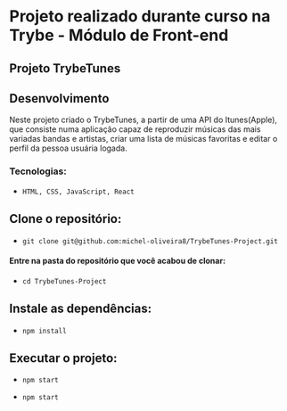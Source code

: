 # Projeto realizado durante curso na Trybe - Módulo de Front-end

## Projeto TrybeTunes

## Desenvolvimento

Neste projeto criado o TrybeTunes, a partir de uma API do Itunes(Apple), que consiste numa aplicação capaz de reproduzir músicas das mais variadas bandas e artistas, criar uma lista de músicas favoritas e editar o perfil da pessoa usuária logada. 
<br>


### Tecnologias:

  - `HTML, CSS, JavaScript, React`

## Clone o repositório:
 - `git clone git@github.com:michel-oliveira8/TrybeTunes-Project.git`
 
#### Entre na pasta do repositório que você acabou de clonar:
 - `cd TrybeTunes-Project`
 
## Instale as dependências:
 - `npm install`

## Executar o projeto:

 - `npm start`

 - `npm start`

